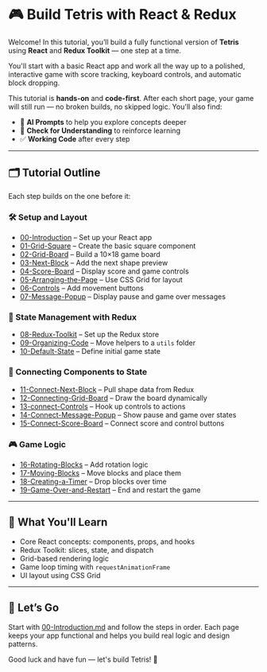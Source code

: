 # 🎮 Build Tetris with React & Redux

Welcome! In this tutorial, you’ll build a fully functional version of **Tetris** using **React** and **Redux Toolkit** — one step at a time.

You'll start with a basic React app and work all the way up to a polished, interactive game with score tracking, keyboard controls, and automatic block dropping.

This tutorial is **hands-on** and **code-first**. After each short page, your game will still run — no broken builds, no skipped logic. You'll also find:

- 🤖 **AI Prompts** to help you explore concepts deeper  
- 🧠 **Check for Understanding** to reinforce learning  
- ✅ **Working Code** after every step  

---

## 🗂️ Tutorial Outline

Each step builds on the one before it:

### 🛠️ Setup and Layout
- [00-Introduction](./00-Introduction.md) – Set up your React app
- [01-Grid-Square](./01-Grid-Square.md) – Create the basic square component
- [02-Grid-Board](./02-Grid-Board.md) – Build a 10×18 game board
- [03-Next-Block](./03-Next-Block.md) – Add the next shape preview
- [04-Score-Board](./04-Score-Board.md) – Display score and game controls
- [05-Arranging-the-Page](./05-Arranging-the-Page.md) – Use CSS Grid for layout
- [06-Controls](./06-Controls.md) – Add movement buttons
- [07-Message-Popup](./07-Message-Popup.md) – Display pause and game over messages

### 🧠 State Management with Redux
- [08-Redux-Toolkit](./08-Redux-Toolkit.md) – Set up the Redux store
- [09-Organizing-Code](./09-Organizing-Code.md) – Move helpers to a `utils` folder
- [10-Default-State](./10-Default-State.md) – Define initial game state

### 🔌 Connecting Components to State
- [11-Connect-Next-Block](./11-Connect-Next-Block.md) – Pull shape data from Redux
- [12-Connecting-Grid-Board](./12-Connecting-Grid-Board.md) – Draw the board dynamically
- [13-connect-Controls](./13-connect-Controls.md) – Hook up controls to actions
- [14-Connect-Message-Popup](./14-Connect-Message-Popup.md) – Show pause and game over states
- [15-Connect-Score-Board](./15-Connect-Score-Board.md) – Connect score and control buttons

### 🎮 Game Logic
- [16-Rotating-Blocks](./16-Rotating-Blocks.md) – Add rotation logic  
- [17-Moving-Blocks](./17-Moving-Blocks.md) – Move blocks and place them  
- [18-Creating-a-Timer](./18-Creating-a-Timer.md) – Drop blocks over time  
- [19-Game-Over-and-Restart](./19-Game-Over-and-Restart.md) – End and restart the game  

---

## 🧠 What You'll Learn

- Core React concepts: components, props, and hooks  
- Redux Toolkit: slices, state, and dispatch  
- Grid-based rendering logic  
- Game loop timing with `requestAnimationFrame`  
- UI layout using CSS Grid

---

## 🚀 Let’s Go

Start with [00-Introduction.md](./00-Introduction.md) and follow the steps in order. Each page keeps your app functional and helps you build real logic and design patterns.

Good luck and have fun — let's build Tetris! 🧱
